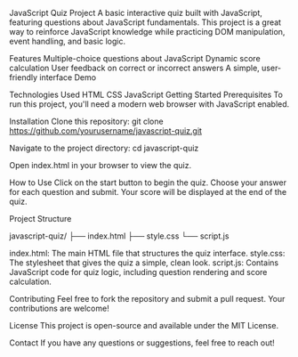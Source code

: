 JavaScript Quiz Project
A basic interactive quiz built with JavaScript, featuring questions about JavaScript fundamentals. This project is a great way to reinforce JavaScript knowledge while practicing DOM manipulation, event handling, and basic logic.

Features
Multiple-choice questions about JavaScript
Dynamic score calculation
User feedback on correct or incorrect answers
A simple, user-friendly interface
Demo

Technologies Used
HTML
CSS
JavaScript
Getting Started
Prerequisites
To run this project, you'll need a modern web browser with JavaScript enabled.

Installation
Clone this repository:
git clone https://github.com/yourusername/javascript-quiz.git


Navigate to the project directory:
cd javascript-quiz

Open index.html in your browser to view the quiz.


How to Use
Click on the start button to begin the quiz.
Choose your answer for each question and submit.
Your score will be displayed at the end of the quiz.


Project Structure

javascript-quiz/
├── index.html
├── style.css
└── script.js

index.html: The main HTML file that structures the quiz interface.
style.css: The stylesheet that gives the quiz a simple, clean look.
script.js: Contains JavaScript code for quiz logic, including question rendering and score calculation.


Contributing
Feel free to fork the repository and submit a pull request. Your contributions are welcome!

License
This project is open-source and available under the MIT License.

Contact
If you have any questions or suggestions, feel free to reach out!

